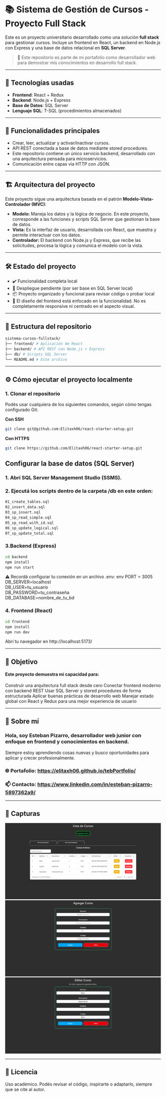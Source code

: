 # 📚 Sistema de Gestión de Cursos - Proyecto Full Stack

Este es un proyecto universitario desarrollado como una solución **full stack** para gestionar cursos. Incluye un frontend en React, un backend en Node.js con Express y una base de datos relacional en **SQL Server**.

> 💼 Este repositorio es parte de mi portafolio como desarrollador web para demostrar mis conocimientos en desarrollo full stack.

---

## 🧠 Tecnologías usadas

- **Frontend**: React + Redux
- **Backend**: Node.js + Express  
- **Base de Datos**: SQL Server  
- **Lenguaje SQL**: T-SQL (procedimientos almacenados)

---

## 🚀 Funcionalidades principales

- Crear, leer, actualizar y activar/inactivar cursos.  
- API REST conectada a base de datos mediante stored procedures.  
- Este repositorio contiene un único servicio backend, desarrollado con una arquitectura pensada para microservicios.  
- Comunicación entre capas vía HTTP con JSON.

---

## 🏗️ Arquitectura del proyecto

Este proyecto sigue una arquitectura basada en el patrón **Modelo-Vista-Controlador (MVC)**:

- **Modelo:** Maneja los datos y la lógica de negocio. En este proyecto, corresponde a las funciones y scripts SQL Server que gestionan la base de datos.  
- **Vista:** Es la interfaz de usuario, desarrollada con React, que muestra y permite interactuar con los datos.  
- **Controlador:** El backend con Node.js y Express, que recibe las solicitudes, procesa la lógica y comunica el modelo con la vista.

---


## 🛠️ Estado del proyecto
- ✔️ Funcionalidad completa local
- 🚧 Despliegue pendiente (por ser base en SQL Server local)
- 📦 Proyecto organizado y funcional para revisar código o probar local
- 🎨 El diseño del frontend está enfocado en la funcionalidad. No es completamente responsive ni centrado en el aspecto visual.

---

## 📁 Estructura del repositorio
```bash
sistema-cursos-fullstack/
├── frontend/ # Aplicación de React
├── backend/ # API REST con Node.js + Express
├── db/ # Scripts SQL Server
└── README.md # Este archivo
```

---

## ⚙️ Cómo ejecutar el proyecto localmente
### 1. Clonar el repositorio
Podés usar cualquiera de los siguientes comandos, según cómo tengas configurado Git:

**Con SSH**
```bash
git clone git@github.com:Elitaxh06/react-starter-setup.git
```

**Con HTTPS**
```bash
git clone https://github.com/Elitaxh06/react-starter-setup.git
```
## Configurar la base de datos (SQL Server)
### 1. Abrí SQL Server Management Studio (SSMS).
### 2. Ejecutá los scripts dentro de la carpeta /db en este orden:
```bash
01_create_tables.sql  
02_insert_data.sql  
03_sp_insert.sql  
04_sp_read_simple.sql  
05_sp_read_with_id.sql  
06_sp_update_logical.sql  
07_sp_update_total.sql 
```
### 3.Backend (Express)
```bash
cd backend
npm install
npm run start
```
⚠️ Recordá configurar tu conexión en un archivo .env:
env
PORT = 3005
DB_SERVER=localhost  
DB_USER=tu_usuario  
DB_PASSWORD=tu_contraseña  
DB_DATABASE=nombre_de_tu_bd

### 4. Frontend (React)
```bash
cd frontend
npm install
npm run dev
```
Abrí tu navegador en http://localhost:5173/

---

## 🎯 Objetivo
#### Este proyecto demuestra mi capacidad para:
Construir una arquitectura full stack desde cero
Conectar frontend moderno con backend REST
Usar SQL Server y stored procedures de forma estructurada
Aplicar buenas prácticas de desarrollo web
Manejar estado global con React y Redux para una mejor experiencia de usuario

---
## 🙋 Sobre mí
### Hola, soy Esteban Pizarro, desarrollador web junior con enfoque en frontend y conocimientos en backend.
Siempre estoy aprendiendo cosas nuevas y busco oportunidades para aplicar y crecer profesionalmente.

### 🌐 Portafolio: https://elitaxh06.github.io/tebPortfolio/
### 📫 Contacto: https://www.linkedin.com/in/esteban-pizarro-5897362a9/ 

---
## 📸 Capturas

![Pagina Principal](/images/image.png)
![formulario agregar curso](/images/image-1.png)
![formulario editar curso](/images/image-2.png)

---
## 📄 Licencia
Uso académico. Podés revisar el código, inspirarte o adaptarlo, siempre que se cite al autor.